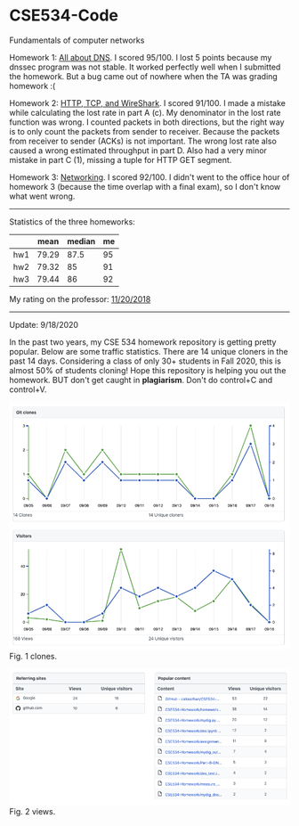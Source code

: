 # CSE534-Code
Fundamentals of computer networks

Homework 1: [All about DNS](https://github.com/caitaozhan/CSE534-Code/blob/master/homework-1/assignment1.pdf). I scored 95/100. I lost 5 points because my dnssec program was not stable. It worked perfectly well when I submitted the homework. But a bug came out of nowhere when the TA was grading homework :(

Homework 2: [HTTP, TCP, and WireShark](https://github.com/caitaozhan/CSE534-Code/blob/master/homework-2/Assignment2.pdf). I scored 91/100. I made a mistake while calculating the lost rate in part A (c). My denominator in the lost rate function was wrong. I counted packets in both directions, but the right way is to only count the packets from sender to receiver. Because the packets from receiver to sender (ACKs) is not important. The wrong lost rate also caused a wrong estimated throughput in part D. Also had a very minor mistake in part C (1), missing a tuple for HTTP GET segment.

Homework 3: [Networking](https://github.com/caitaozhan/CSE534-Homework/blob/master/homework-3/homework3.pdf). I scored 92/100. I didn't went to the office hour of homework 3 (because the time overlap with a final exam), so I don't know what went wrong. 

---

Statistics of the three homeworks:

| | mean | median | me |
| -- | --| --| --|
|hw1 | 79.29 | 87.5| 95 |
|hw2 | 79.32 | 85| 91 |
| hw3 | 79.44 | 86 | 92 |

My rating on the professor: [11/20/2018](https://www.ratemyprofessors.com/ShowRatings.jsp?tid=2113729)

---

Update: 9/18/2020

In the past two years, my CSE 534 homework repository is getting pretty popular. Below are some traffic statistics. There are 14 unique cloners in the past 14 days. Considering a class of only 30+ students in Fall 2020, this is almost 50% of students cloning! Hope this repository is helping you out the homework. BUT don't get caught in **plagiarism**. Don't do control+C and control+V.

![cse534](https://github.com/caitaozhan/CSE534-Homework/blob/master/CSE534.png)
Fig. 1 clones.

![cse534-2](https://github.com/caitaozhan/CSE534-Homework/blob/master/CSE534-2.png)
Fig. 2 views.

